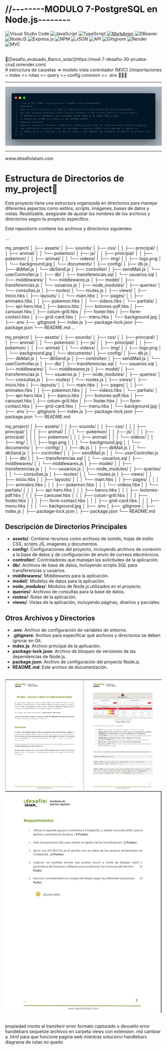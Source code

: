 # //--------MODULO 7-PostgreSQL en Node.js--------
![Visual Studio Code](https://img.shields.io/badge/Visual%20Studio%20Code-0078d7.svg?style=for-the-badge&logo=visual-studio-code&logoColor=white)
![JavaScript](https://img.shields.io/badge/javascript-%23323330.svg?style=for-the-badge&logo=javascript&logoColor=%23F7DF1E)
![TypeScript](https://img.shields.io/badge/typescript-%23007ACC.svg?style=for-the-badge&logo=typescript&logoColor=white)
[![Markdown](https://img.shields.io/badge/Markdown-000000?style=for-the-badge&logo=markdown&logoColor=white)](https://www.markdownguide.org/)
![DBeaver](https://img.shields.io/badge/DBeaver-183059?style=for-the-badge&logo=dbeaver&logoColor=white)
![NodeJS](https://img.shields.io/badge/node.js-6DA55F?style=for-the-badge&logo=node.js&logoColor=white)
![Express.js](https://img.shields.io/badge/express.js-%23404d59.svg?style=for-the-badge&logo=express&logoColor=%2361DAFB)
![NPM](https://img.shields.io/badge/NPM-%23CB3837.svg?style=for-the-badge&logo=npm&logoColor=white)
![JSON](https://img.shields.io/badge/JSON-000000?style=for-the-badge&logo=json&logoColor=white)
![API](https://img.shields.io/badge/API-FF6F61?style=for-the-badge&logo=api&logoColor=white)
![Gitignore](https://img.shields.io/badge/Gitignore-F05032?style=for-the-badge&logo=git&logoColor=white)
![Render](https://img.shields.io/badge/Render-%46E3B7.svg?style=for-the-badge&logo=render&logoColor=white)
![MVC](https://img.shields.io/badge/MVC-FF6F61?style=for-the-badge&logoColor=white)

<br>
🚀[Desafío_evaluado_Banco_solar](https://mod-7-desafio-30-prueba-crud.onrender.com)
<br>
# estructura de carpetas => modelo vista controlador (MVC)
//importaciones = 
index <= rutas <= query <= config conexion <= .env
👨🏽‍💻
<Hr>
    <img src="./assets/img/foto_MVC_backend_db_fronted.png" alt="">      
<Hr>
www.desafiolatam.com
<br> 

# Estructura de Directorios de my_project🚀

Este proyecto tiene una estructura organizada en directorios para manejar diferentes aspectos como estilos, scripts, imágenes, bases de datos y vistas. Reutilizable, asegúrate de ajustar los nombres de los archivos y directorios según tu proyecto específico.

Este repositorio contiene los archivos y directorios siguientes:

...

my_project/
│
├── assets/
│   ├── sounds/
│   ├── css/
│   │   ├── principal/
│   │   ├── animal/
│   │   └── pokemon/
│   ├── js/
│   │   ├── principal/
│   │   ├── pokemon/
│   │   ├── animal/
│   │   └── videos/
│   ├── img/
│   │   ├── logo.png
│   │   └── background.jpg
│   └── documents/
│
├── config/
│   ├── db.js
│   ├── dbMail.js
│   └── dbSend.js
│
├── controller/
│   ├── sendMail.js
│   └── userController.js
│
├── db/
│   ├── transferencias.sql
│   └── usuarios.sql
│
├── middlewares/
│   └── middlewares.js
│
├── model/
│   ├── transferencias.js
│   └── usuarios.js
│
├── node_modules/
│
├── queries/
│   └── consultas.js
│
├── routes/
│   └── routes.js
│
├── views/
│   ├── inicio.hbs
│   ├── layouts/
│   │   └── main.hbs
│   ├── pages/
│   │   ├── animales.hbs
│   │   ├── pokemon.hbs
│   │   └── videos.hbs
│   └── partials/
│       ├── api-hero.hbs
│       ├── banco.hbs
│       ├── botones-pdf.hbs
│       ├── carousel.hbs
│       ├── colum-grill.hbs
│       ├── footer.hbs
│       ├── form-contact.hbs
│       ├── grid-card.hbs
│       ├── menu.hbs
│       └── background.jpg
│
├── .env
├── .gitignore
├── index.js
├── package-lock.json
├── package.json
└── README.md
...

my_project/ │ ├── assets/ │ ├── sounds/ │ ├── css/ │ │ ├── principal/ │ │ ├── animal/ │ │ └── pokemon/ │ ├── js/ │ │ ├── principal/ │ │ ├── pokemon/ │ │ ├── animal/ │ │ └── videos/ │ ├── img/ │ │ ├── logo.png │ │ └── background.jpg │ └── documents/ │ ├── config/ │ ├── db.js │ ├── dbMail.js │ └── dbSend.js │ ├── controller/ │ ├── sendMail.js │ └── userController.js │ ├── db/ │ ├── transferencias.sql │ └── usuarios.sql │ ├── middlewares/ │ └── middlewares.js │ ├── model/ │ ├── transferencias.js │ └── usuarios.js │ ├── node_modules/ │ ├── queries/ │ └── consultas.js │ ├── routes/ │ └── routes.js │ ├── views/ │ ├── inicio.hbs │ ├── layouts/ │ │ └── main.hbs │ ├── pages/ │ │ ├── animales.hbs │ │ ├── pokemon.hbs │ │ └── videos.hbs │ └── partials/ │ ├── api-hero.hbs │ ├── banco.hbs │ ├── botones-pdf.hbs │ ├── carousel.hbs │ ├── colum-grill.hbs │ ├── footer.hbs │ ├── form-contact.hbs │ ├── grid-card.hbs │ ├── menu.hbs │ └── background.jpg │ ├── .env ├── .gitignore ├── index.js ├── package-lock.json ├── package.json └── README.md

my_project/
│ ├── assets/
│ │ ├── sounds/
│ │ ├── css/
│ │ │ ├── principal/
│ │ │ ├── animal/
│ │ │ └── pokemon/
│ │ ├── js/
│ │ │ ├── principal/
│ │ │ ├── pokemon/
│ │ │ ├── animal/
│ │ │ └── videos/
│ │ ├── img/
│ │ │ ├── logo.png
│ │ │ └── background.jpg
│ │ └── documents/
│ ├── config/
│ │ ├── db.js
│ │ ├── dbMail.js
│ │ └── dbSend.js
│ ├── controller/
│ │ ├── sendMail.js
│ │ └── userController.js
│ ├── db/
│ │ ├── transferencias.sql
│ │ └── usuarios.sql
│ ├── middlewares/
│ │ └── middlewares.js
│ ├── model/
│ │ ├── transferencias.js
│ │ └── usuarios.js
│ ├── node_modules/
│ ├── queries/
│ │ └── consultas.js
│ ├── routes/
│ │ └── routes.js
│ ├── views/
│ │ ├── inicio.hbs
│ │ ├── layouts/
│ │ │ └── main.hbs
│ │ ├── pages/
│ │ │ ├── animales.hbs
│ │ │ ├── pokemon.hbs
│ │ │ └── videos.hbs
│ │ └── partials/
│ │ │ ├── api-hero.hbs
│ │ │ ├── banco.hbs
│ │ │ ├── botones-pdf.hbs
│ │ │ ├── carousel.hbs
│ │ │ ├── colum-grill.hbs
│ │ │ ├── footer.hbs
│ │ │ ├── form-contact.hbs
│ │ │ ├── grid-card.hbs
│ │ │ ├── menu.hbs
│ │ │ └── background.jpg
│ ├── .env
│ ├── .gitignore
│ ├── index.js
│ ├── package-lock.json
│ ├── package.json
└── README.md


## Descripción de Directorios Principales

- **assets/**: Contiene recursos como archivos de sonido, hojas de estilo CSS, scripts JS, imágenes y documentos.
- **config/**: Configuraciones del proyecto, incluyendo archivos de conexión a la base de datos y de configuración de envío de correos electrónicos.
- **controller/**: Controladores que manejan las solicitudes de la aplicación.
- **db/**: Archivos de base de datos, incluyendo scripts SQL para transferencias y usuarios.
- **middlewares/**: Middlewares para la aplicación.
- **model/**: Modelos de datos para la aplicación.
- **node_modules/**: Módulos de Node.js utilizados en el proyecto.
- **queries/**: Archivos de consultas para la base de datos.
- **routes/**: Rutas de la aplicación.
- **views/**: Vistas de la aplicación, incluyendo páginas, diseños y parciales.

## Otros Archivos y Directorios

- **.env**: Archivo de configuración de variables de entorno.
- **.gitignore**: Archivo para especificar qué archivos y directorios se deben ignorar en Git.
- **index.js**: Archivo principal de la aplicación.
- **package-lock.json**: Archivo de bloqueo de versiones de las dependencias de Node.js.
- **package.json**: Archivo de configuración del proyecto Node.js.
- **README.md**: Este archivo de documentación.

<br>
<img src="./assets/img/1.jpg" alt="">
<img src="./assets/img/2.jpg" alt="">
<img src="./assets/img/3.jpg" alt="">

propiedad monto al transferir error formato capturado o devuelto
error handlebars
sequelize 
archivos en carpeta views con extension .md cambiar a .html para que funcione pagina web mientras soluciono handlebars
diagrama de rutas no quedo